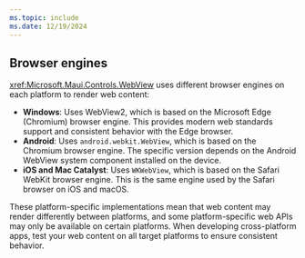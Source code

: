 ```yaml
---
ms.topic: include
ms.date: 12/19/2024
---
```


## Browser engines

<xref:Microsoft.Maui.Controls.WebView> uses different browser engines on each platform to render web content:

- **Windows**: Uses WebView2, which is based on the Microsoft Edge (Chromium) browser engine. This provides modern web standards support and consistent behavior with the Edge browser.
- **Android**: Uses `android.webkit.WebView`, which is based on the Chromium browser engine. The specific version depends on the Android WebView system component installed on the device.
- **iOS and Mac Catalyst**: Uses `WKWebView`, which is based on the Safari WebKit browser engine. This is the same engine used by the Safari browser on iOS and macOS.

These platform-specific implementations mean that web content may render differently between platforms, and some platform-specific web APIs may only be available on certain platforms. When developing cross-platform apps, test your web content on all target platforms to ensure consistent behavior.
